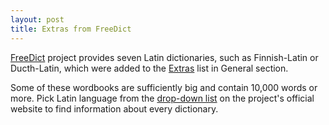 ```yaml
---
layout: post
title: Extras from FreeDict
---
```


[FreeDict][2] project provides seven Latin dictionaries, such as Finnish-Latin or Ducth-Latin, which were added to the [Extras](/list_general.html#extras) list in General section.

Some of these wordbooks are sufficiently big and contain 10,000 words or more. Pick Latin language from the [drop-down list][1] on the project's official website to find information about every dictionary.


[1]: https://freedict.org/downloads/#smartphones-and-tablets
[2]: https://freedict.org

